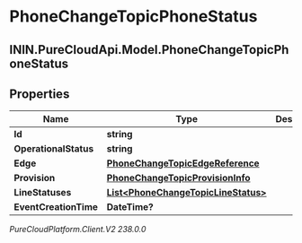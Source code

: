 # PhoneChangeTopicPhoneStatus

## ININ.PureCloudApi.Model.PhoneChangeTopicPhoneStatus

## Properties

|Name | Type | Description | Notes|
|------------ | ------------- | ------------- | -------------|
| **Id** | **string** |  | [optional] |
| **OperationalStatus** | **string** |  | [optional] |
| **Edge** | [**PhoneChangeTopicEdgeReference**](PhoneChangeTopicEdgeReference) |  | [optional] |
| **Provision** | [**PhoneChangeTopicProvisionInfo**](PhoneChangeTopicProvisionInfo) |  | [optional] |
| **LineStatuses** | [**List&lt;PhoneChangeTopicLineStatus&gt;**](PhoneChangeTopicLineStatus) |  | [optional] |
| **EventCreationTime** | **DateTime?** |  | [optional] |



_PureCloudPlatform.Client.V2 238.0.0_
